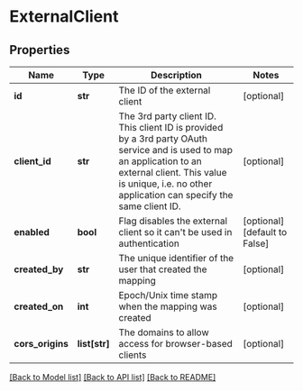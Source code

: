 # ExternalClient

## Properties
Name | Type | Description | Notes
------------ | ------------- | ------------- | -------------
**id** | **str** | The ID of the external client | [optional] 
**client_id** | **str** | The 3rd party client ID. This client ID is provided by a 3rd party OAuth service and is used to map an application to an external client. This value is unique, i.e. no other application can specify the same client ID. | [optional] 
**enabled** | **bool** | Flag disables the external client so it can&#39;t be used in authentication | [optional] [default to False]
**created_by** | **str** | The unique identifier of the user that created the mapping | [optional] 
**created_on** | **int** | Epoch/Unix time stamp when the mapping was created | [optional] 
**cors_origins** | **list[str]** | The domains to allow access for browser-based clients | [optional] 

[[Back to Model list]](../README.md#documentation-for-models) [[Back to API list]](../README.md#documentation-for-api-endpoints) [[Back to README]](../README.md)


